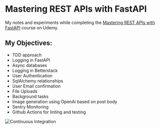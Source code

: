 # Mastering REST APIs with FastAPI

My notes and experiments while completing the [Mastering REST APIs with FastAPI](https://www.udemy.com/course/rest-api-fastapi-python/) course on Udemy.

## My Objectives:

 * TDD approach
 * Logging in FastAPI
 * Async databases
 * Logging in Betterstack
 * User Authentication
 * SqlAlchemy relationships
 * User Email confirmation
 * File Uploads
 * Background tasks
 * Image generation using OpenAi based on post body
 * Sentry Monitoring
 * Github Actions for linting and testing

![Continuous Integration](https://github.com/davidjnevin/fastapi-mastery/actions/workflows/fastApi-mastery-udemy.yml/badge.svg?branch=main)
